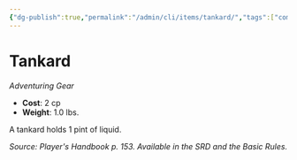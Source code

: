 ```yaml
---
{"dg-publish":true,"permalink":"/admin/cli/items/tankard/","tags":["compendium/src/5e/phb","item/gear"],"updated":"2025-01-11T15:32:21.068+00:00"}
---
```


# Tankard
*Adventuring Gear*  

- **Cost**: 2 cp
- **Weight**: 1.0 lbs.

A tankard holds 1 pint of liquid.

*Source: Player's Handbook p. 153. Available in the SRD and the Basic Rules.*